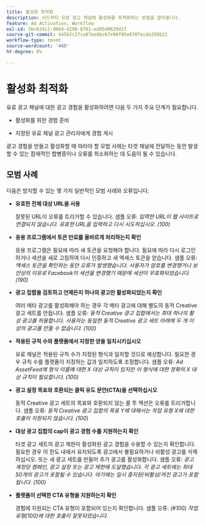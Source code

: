```yaml
---
title: 활성화 최적화
description: 서드파티 유료 광고 채널에 활성화를 최적화하는 방법을 알아봅니다.
feature: Ad Activation, Workflow
exl-id: 5bc624c2-d064-4190-8761-ed05d0629d1f
source-git-commit: 445b5c2fce07ee8bc67e96f95e670fecda356b22
workflow-type: tm+mt
source-wordcount: '460'
ht-degree: 0%

---
```


# 활성화 최적화

유료 광고 채널에 대한 광고 경험을 활성화하려면 다음 두 가지 주요 단계가 필요합니다.

* 활성화를 위한 경험 준비

* 지정된 유료 채널 광고 관리자에게 경험 게시

광고 경험을 만들고 활성화할 때 따라야 할 모범 사례는 타겟 채널에 전달하는 동안 발생할 수 있는 잠재적인 합병증이나 오류를 최소화하는 데 도움이 될 수 있습니다.

## 모범 사례

다음은 방지할 수 있는 몇 가지 일반적인 모범 사례와 오류입니다.

* **유효한 전체 대상 URL을 사용**

  잘못된 URL이 오류를 트리거할 수 있습니다. 샘플 오류: _입력한 URL이 웹 사이트로 연결되지 않습니다. 유효한 URL을 입력하고 다시 시도하십시오. (100)_

* **응용 프로그램에서 토큰 만료를 올바르게 처리하는지 확인**

  응용 프로그램은 필요에 따라 새 토큰을 요청해야 합니다. 필요에 따라 다시 로그인하거나 세션을 새로 고침하여 다시 인증하고 새 액세스 토큰을 얻습니다. 샘플 오류: _액세스 토큰을 확인하는 동안 오류가 발생했습니다. 사용자가 암호를 변경했거나 보안상의 이유로 Facebook이 세션을 변경했기 때문에 세션이 무효화되었습니다. (190)_

* **광고 집합을 검토하고 언제든지 하나의 광고만 활성화되었는지 확인**

  여러 메타 광고를 활성화해야 하는 경우 각 메타 광고에 대해 별도의 동적 Creative 광고 세트를 만듭니다. 샘플 오류: _동적 Creative 광고 집합에서는 최대 하나의 활성 광고를 허용합니다. 사용자는 동일한 동적 Creative 광고 세트 아래에 두 개 이상의 광고를 만들 수 없습니다. (100)_

* **적용된 규칙 수와 플랫폼에서 지정한 양을 일치시키십시오**

  유료 채널은 적용된 규칙 수가 지정된 형식과 일치할 것으로 예상합니다.  필요한 경우 규칙 수를 플랫폼이 지정하는 값과 일치하도록 조정합니다. 샘플 오류: _Ad AssetFeed에 형식 이름에 대한 X 대상 규칙이 있지만 이 형식에 대한 정확히 X 대상 규칙이 필요합니다. (100)_

* **광고 설정 목표와 호환되는 클릭 유도 문안(CTA)을 선택하십시오**

  동적 Creative 광고 세트의 목표와 호환되지 않는 콜 투 액션은 오류를 트리거합니다. 샘플 오류: _동적 Creative 광고 집합의 목표 Y에 대해서는 작업 유형 X에 대한 호출이 지원되지 않습니다. (100)_

* **대상 광고 집합의 cap이 광고 경험 수를 지원하는지 확인**

  타겟 광고 세트의 광고 제한이 활성화된 광고 경험을 수용할 수 있는지 확인합니다. 필요한 경우 이 한도 내에서 유지되도록 광고에서 불필요하거나 비활성 광고를 삭제하십시오. 또는 새 광고 세트를 만들어 추가 광고를 활성화합니다. 샘플 오류: _광고 계정당 캠페인, 광고 설정 또는 광고 제한에 도달했습니다. 각 광고 세트에는 최대 50개의 광고가 포함될 수 있습니다. 여기에는 일시 중지된/비활성/꺼진 광고가 포함됩니다. (100)_

* **플랫폼이 선택한 CTA 유형을 지원하는지 확인**

  경험에 지원되는 CTA 유형이 포함되어 있는지 확인합니다. 샘플 오류: _(#100) 작업 유형(100)에 대한 호출이 잘못되었습니다._
